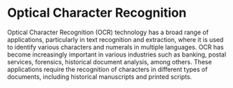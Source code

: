 # Optical Character Recognition

Optical Character Recognition (OCR) technology has a broad range of applications, particularly in text recognition and extraction, where it is used to identify various characters and numerals in multiple languages. OCR has become increasingly important in various industries such as banking, postal services, forensics, historical document analysis, among others. These applications require the recognition of characters in different types of documents, including historical manuscripts and printed scripts.